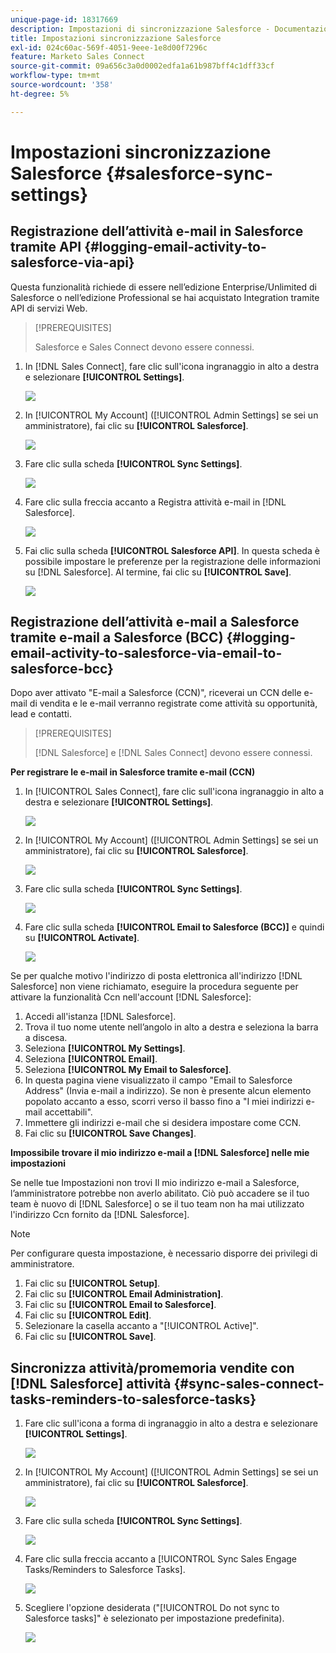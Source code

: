 ```yaml
---
unique-page-id: 18317669
description: Impostazioni di sincronizzazione Salesforce - Documentazione Marketo - Documentazione del prodotto
title: Impostazioni sincronizzazione Salesforce
exl-id: 024c60ac-569f-4051-9eee-1e8d00f7296c
feature: Marketo Sales Connect
source-git-commit: 09a656c3a0d0002edfa1a61b987bff4c1dff33cf
workflow-type: tm+mt
source-wordcount: '358'
ht-degree: 5%

---
```


# Impostazioni sincronizzazione Salesforce {#salesforce-sync-settings}

## Registrazione dell’attività e-mail in Salesforce tramite API {#logging-email-activity-to-salesforce-via-api}

Questa funzionalità richiede di essere nell’edizione Enterprise/Unlimited di Salesforce o nell’edizione Professional se hai acquistato Integration tramite API di servizi Web.

>[!PREREQUISITES]
>
>Salesforce e Sales Connect devono essere connessi.

1. In [!DNL Sales Connect], fare clic sull&#39;icona ingranaggio in alto a destra e selezionare **[!UICONTROL Settings]**.

   ![](assets/one-2.png)

1. In [!UICONTROL My Account] ([!UICONTROL Admin Settings] se sei un amministratore), fai clic su **[!UICONTROL Salesforce]**.

   ![](assets/two-2.png)

1. Fare clic sulla scheda **[!UICONTROL Sync Settings]**.

   ![](assets/three-1.png)

1. Fare clic sulla freccia accanto a Registra attività e-mail in [!DNL Salesforce].

   ![](assets/four-1.png)

1. Fai clic sulla scheda **[!UICONTROL Salesforce API]**. In questa scheda è possibile impostare le preferenze per la registrazione delle informazioni su [!DNL Salesforce]. Al termine, fai clic su **[!UICONTROL Save]**.

   ![](assets/five.png)

## Registrazione dell’attività e-mail a Salesforce tramite e-mail a Salesforce (BCC) {#logging-email-activity-to-salesforce-via-email-to-salesforce-bcc}

Dopo aver attivato &quot;E-mail a Salesforce (CCN)&quot;, riceverai un CCN delle e-mail di vendita e le e-mail verranno registrate come attività su opportunità, lead e contatti.

>[!PREREQUISITES]
>
>[!DNL Salesforce] e [!DNL Sales Connect] devono essere connessi.

**Per registrare le e-mail in Salesforce tramite e-mail (CCN)**

1. In [!UICONTROL Sales Connect], fare clic sull&#39;icona ingranaggio in alto a destra e selezionare **[!UICONTROL Settings]**.

   ![](assets/one-3.png)

1. In [!UICONTROL My Account] ([!UICONTROL Admin Settings] se sei un amministratore), fai clic su **[!UICONTROL Salesforce]**.

   ![](assets/two-3.png)

1. Fare clic sulla scheda **[!UICONTROL Sync Settings]**.

   ![](assets/three-1.png)

1. Fare clic sulla scheda **[!UICONTROL Email to Salesforce (BCC)]** e quindi su **[!UICONTROL Activate]**.

   ![](assets/six-2.png)

Se per qualche motivo l&#39;indirizzo di posta elettronica all&#39;indirizzo [!DNL Salesforce] non viene richiamato, eseguire la procedura seguente per attivare la funzionalità Ccn nell&#39;account [!DNL Salesforce]:

1. Accedi all&#39;istanza [!DNL Salesforce].
1. Trova il tuo nome utente nell’angolo in alto a destra e seleziona la barra a discesa.
1. Seleziona **[!UICONTROL My Settings]**.
1. Seleziona **[!UICONTROL Email]**.
1. Seleziona **[!UICONTROL My Email to Salesforce]**.
1. In questa pagina viene visualizzato il campo &quot;Email to Salesforce Address&quot; (Invia e-mail a indirizzo). Se non è presente alcun elemento popolato accanto a esso, scorri verso il basso fino a &quot;I miei indirizzi e-mail accettabili&quot;.
1. Immettere gli indirizzi e-mail che si desidera impostare come CCN.
1. Fai clic su **[!UICONTROL Save Changes]**.

**Impossibile trovare il mio indirizzo e-mail a [!DNL Salesforce] nelle mie impostazioni**

Se nelle tue Impostazioni non trovi Il mio indirizzo e-mail a Salesforce, l’amministratore potrebbe non averlo abilitato. Ciò può accadere se il tuo team è nuovo di [!DNL Salesforce] o se il tuo team non ha mai utilizzato l&#39;indirizzo Ccn fornito da [!DNL Salesforce].

>[!NOTE]
>
>Per configurare questa impostazione, è necessario disporre dei privilegi di amministratore.

1. Fai clic su **[!UICONTROL Setup]**.
1. Fai clic su **[!UICONTROL Email Administration]**.
1. Fai clic su **[!UICONTROL Email to Salesforce]**.
1. Fai clic su **[!UICONTROL Edit]**.
1. Selezionare la casella accanto a &quot;[!UICONTROL Active]&quot;.
1. Fai clic su **[!UICONTROL Save]**.

## Sincronizza attività/promemoria vendite con [!DNL Salesforce] attività {#sync-sales-connect-tasks-reminders-to-salesforce-tasks}

1. Fare clic sull&#39;icona a forma di ingranaggio in alto a destra e selezionare **[!UICONTROL Settings]**.

   ![](assets/one-3.png)

1. In [!UICONTROL My Account] ([!UICONTROL Admin Settings] se sei un amministratore), fai clic su **[!UICONTROL Salesforce]**.

   ![](assets/two-2.png)

1. Fare clic sulla scheda **[!UICONTROL Sync Settings]**.

   ![](assets/three-1.png)

1. Fare clic sulla freccia accanto a [!UICONTROL Sync Sales Engage Tasks/Reminders to Salesforce Tasks].

   ![](assets/seven-2.png)

1. Scegliere l&#39;opzione desiderata (&quot;[!UICONTROL Do not sync to Salesforce tasks]&quot; è selezionato per impostazione predefinita).

   ![](assets/eight.png)

